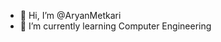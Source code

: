 - 👋 Hi, I’m @AryanMetkari
- 🌱 I’m currently learning Computer Engineering


<!---
AryanMetkari/AryanMetkari is a ✨ special ✨ repository because its `README.md` (this file) appears on your GitHub profile.
You can click the Preview link to take a look at your changes.
--->
